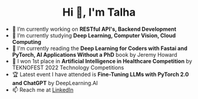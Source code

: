 <h1 align="center">Hi 👋, I'm Talha</h1>


- 🔭 I’m currently working on **RESTful API's, Backend Development**
- 🌱 I’m currently studying **Deep Learning, Computer Vision, Cloud Computing**
- 📖 I'm currently reading the **Deep Learning for Coders with Fastai and PyTorch, AI Applications Without a PhD** book by Jeremy Howard
- 🚀 I won 1st place in **Artificial Intelligence in Healthcare Competition** by TEKNOFEST 2022 Technology Competitions
- 🏆 Latest event I have attended is **Fine-Tuning LLMs with PyTorch 2.0 and ChatGPT** by DeepLearning.AI
- 📫 Reach me at [LinkedIn](https://www.linkedin.com/in/talhasari/)
